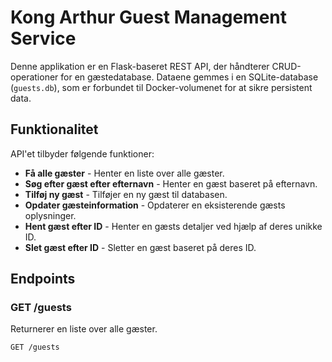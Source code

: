 # Kong Arthur Guest Management Service

Denne applikation er en Flask-baseret REST API, der håndterer CRUD-operationer for en gæstedatabase. Dataene gemmes i en SQLite-database (`guests.db`), som er forbundet til Docker-volumenet for at sikre persistent data.

## Funktionalitet

API'et tilbyder følgende funktioner:

- **Få alle gæster** - Henter en liste over alle gæster.
- **Søg efter gæst efter efternavn** - Henter en gæst baseret på efternavn.
- **Tilføj ny gæst** - Tilføjer en ny gæst til databasen.
- **Opdater gæsteinformation** - Opdaterer en eksisterende gæsts oplysninger.
- **Hent gæst efter ID** - Henter en gæsts detaljer ved hjælp af deres unikke ID.
- **Slet gæst efter ID** - Sletter en gæst baseret på deres ID.

## Endpoints

### GET /guests
Returnerer en liste over alle gæster.

```http
GET /guests
